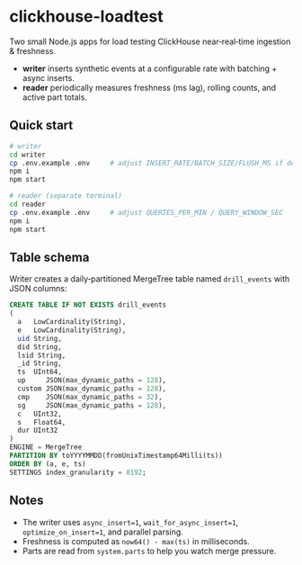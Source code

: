 # clickhouse-loadtest

Two small Node.js apps for load testing ClickHouse near‑real‑time ingestion & freshness.

- **writer** inserts synthetic events at a configurable rate with batching + async inserts.
- **reader** periodically measures freshness (ms lag), rolling counts, and active part totals.

## Quick start

```bash
# writer
cd writer
cp .env.example .env     # adjust INSERT_RATE/BATCH_SIZE/FLUSH_MS if desired
npm i
npm start

# reader (separate terminal)
cd reader
cp .env.example .env     # adjust QUERIES_PER_MIN / QUERY_WINDOW_SEC
npm i
npm start
```

## Table schema

Writer creates a daily‑partitioned MergeTree table named `drill_events` with JSON columns:

```sql
CREATE TABLE IF NOT EXISTS drill_events
(
  a   LowCardinality(String),
  e   LowCardinality(String),
  uid String,
  did String,
  lsid String,
  _id String,
  ts  UInt64,
  up     JSON(max_dynamic_paths = 128),
  custom JSON(max_dynamic_paths = 128),
  cmp    JSON(max_dynamic_paths = 32),
  sg     JSON(max_dynamic_paths = 128),
  c   UInt32,
  s   Float64,
  dur UInt32
)
ENGINE = MergeTree
PARTITION BY toYYYYMMDD(fromUnixTimestamp64Milli(ts))
ORDER BY (a, e, ts)
SETTINGS index_granularity = 8192;
```

## Notes

- The writer uses `async_insert=1`, `wait_for_async_insert=1`, `optimize_on_insert=1`, and parallel parsing.
- Freshness is computed as `now64() - max(ts)` in milliseconds.
- Parts are read from `system.parts` to help you watch merge pressure.
